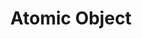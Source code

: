 ---
codehost: https://github.com/atomicobject
facebook: https://facebook.com/atomicobject
instagram: https://instagram.com/atomicobject
linkedin: https://linkedin.com/company/atomic-object
logohandle: atomicobject
sort: atomicobject
title: Atomic Object
twitter: https://x.com/atomicobject
website: https://atomicobject.com/
---